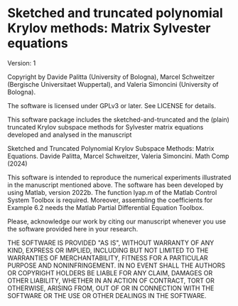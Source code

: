 # Sketched and truncated polynomial Krylov methods: Matrix Sylvester equations

Version: 1

Copyright by Davide Palitta (University of Bologna), Marcel Schweitzer (Bergische Universitaet Wuppertal), and Valeria Simoncini (University of Bologna).

The software is licensed under GPLv3 or later. See LICENSE for details.

This software package includes the sketched-and-truncated and the (plain) truncated Krylov subspace methods for Sylvester matrix equations developed and analysed in the manuscript

Sketched and Truncated Polynomial Krylov Subspace Methods: Matrix Equations. 
Davide Palitta, Marcel Schweitzer, Valeria Simoncini. Math Comp (2024)

This software is intended to reproduce the numerical experiments illustrated in the manuscript mentioned above.
The software has been developed by using Matlab, version 2022b. 
The function lyap.m of the Matlab Control System Toolbox is required.
Moreover, assembling the coefficients for Example 6.2 needs the Matlab Partial Differential Equation Toolbox.

Please, acknowledge our work by citing our manuscript whenever you use the software provided here in your research.

THE SOFTWARE IS PROVIDED "AS IS", WITHOUT WARRANTY OF ANY KIND, EXPRESS OR IMPLIED, INCLUDING BUT NOT LIMITED TO THE WARRANTIES OF MERCHANTABILITY, FITNESS FOR A PARTICULAR PURPOSE AND NONINFRINGEMENT. IN NO EVENT SHALL THE AUTHORS OR COPYRIGHT HOLDERS BE LIABLE FOR ANY CLAIM, DAMAGES OR OTHER LIABILITY, WHETHER IN AN ACTION OF CONTRACT, TORT OR OTHERWISE, ARISING FROM, OUT OF OR IN CONNECTION WITH THE SOFTWARE OR THE USE OR OTHER DEALINGS IN THE SOFTWARE. 



